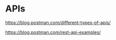 # APIs

https://blog.postman.com/different-types-of-apis/

https://blog.postman.com/rest-api-examples/
